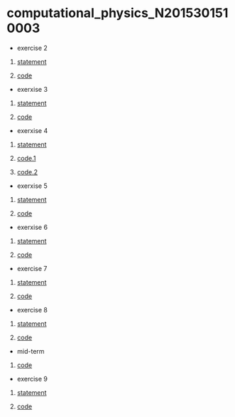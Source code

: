   
# computational_physics_N2015301510003
- exercise 2

1. [statement](http://www.jianshu.com/p/ac2bd281da16)

2. [code](http://note.youdao.com/noteshare?id=ec27785216869b5d82a9669a69e421cd)

- exerxise 3

1. [statement](http://note.youdao.com/noteshare?id=29a6db250b087c723e58e753c3029baa)

2. [code](http://note.youdao.com/noteshare?id=807672485ba34869da12c68fdbc6d19f)

-  exerxise 4

1. [statement](http://note.youdao.com/noteshare?id=30b570e471b162ecec7cea362ee00267)

2. [code.1](http://note.youdao.com/noteshare?id=27f9dde2f3f777537052d1c356413eba)

3. [code.2](http://note.youdao.com/noteshare?id=d6695e521a2da184b96ee09141859ca6)

-  exerxise 5

1. [statement](http://note.youdao.com/noteshare?id=a975f986c68e0f9823b51cc3bea78c9a)

2. [code](http://note.youdao.com/noteshare?id=47d5116eaffef6d799851fa386981687)

-  exerxise 6

1. [statement](http://note.youdao.com/noteshare?id=8fd8382b3ca2bb271a33fdabc7ba146d)

2. [code](http://note.youdao.com/noteshare?id=2c6438f58d5bec4684be79c1b5cac0f7)

-  exercise 7

1. [statement](http://note.youdao.com/noteshare?id=86781f1d2c92c8d9c14bdb0e8c60d932)

2. [code](http://note.youdao.com/noteshare?id=317dc03682d32e21a58ee9fde0b1bfc3)

-  exercise 8

1. [statement](http://note.youdao.com/noteshare?id=7870367bf5d31dcd72e6f0044dfbffd4)

2. [code](http://note.youdao.com/noteshare?id=f92ac01ca3894bfb4cfa8e22c231947f)

-  mid-term

1. [code](http://note.youdao.com/noteshare?id=56ffb0de22bbb3476dda534762b04ef5)

-  exercise 9

1. [statement]()

2. [code](http://www.jianshu.com/p/cf370c9eb148)
